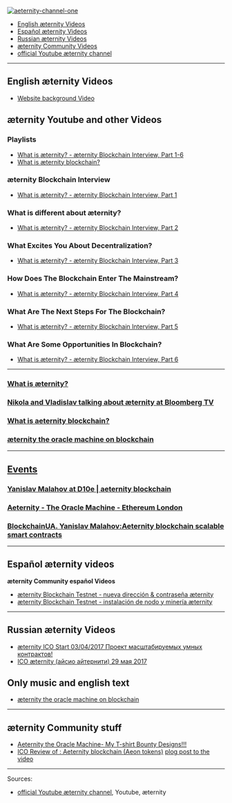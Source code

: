[![aeternity-channel-one](http://aeternity.de/images-by-zwilla/aeternity-channel-one-3.jpg)](https://www.youtube.com/channel/UCEsM0b7QPazeMR80DxNkzCA)

* [English æternity Videos](#english-æternity-videos)
* [Español æternity Videos](#español-æternity-videos)
* [Russian æternity Videos](#russian-æternity-videos)
* [æternity Community Videos](#æternity-community-stuff)
* [official Youtube æternity channel](https://www.youtube.com/channel/UCEsM0b7QPazeMR80DxNkzCA)

***
## English æternity Videos

* [Website background Video](https://www.aeternity.com/user/themes/aeon/files/video/novaeternity39.mp4)
 
 
## æternity Youtube and other Videos

### Playlists
* [What is æternity? - æternity Blockchain Interview, Part 1-6](https://www.youtube.com/watch?v=h28bqemW_-I&list=PLFtiUQof0wufcw6e0Fq33bFpCzODoSlrJ)
* [What is æternity blockchain?](https://www.youtube.com/watch?v=F9cqkdx1Llo)

### æternity Blockchain Interview
* [What is æternity? - æternity Blockchain Interview, Part 1](https://www.youtube.com/watch?v=h28bqemW_-I&index=1&list=PLFtiUQof0wufcw6e0Fq33bFpCzODoSlrJ)

### What is different about æternity?
* [What is æternity? - æternity Blockchain Interview, Part 2](https://www.youtube.com/watch?v=anUNHPxmOy4&index=2&list=PLFtiUQof0wufcw6e0Fq33bFpCzODoSlrJ)

### What Excites You About Decentralization?
* [What is æternity? - æternity Blockchain Interview, Part 3](https://www.youtube.com/watch?v=HDtvE7WpXJk&list=PLFtiUQof0wufcw6e0Fq33bFpCzODoSlrJ&index=3)

### How Does The Blockchain Enter The Mainstream?
* [What is æternity? - æternity Blockchain Interview, Part 4](https://www.youtube.com/watch?v=EsuqZ4z10gU&index=4&list=PLFtiUQof0wufcw6e0Fq33bFpCzODoSlrJ)

### What Are The Next Steps For The Blockchain?
* [What is æternity? - æternity Blockchain Interview, Part 5](https://www.youtube.com/watch?v=GLRpGbRqgTY&index=6&list=PLFtiUQof0wufcw6e0Fq33bFpCzODoSlrJ)

### What Are Some Opportunities In Blockchain?
* [What is æternity? - æternity Blockchain Interview, Part 6](https://www.youtube.com/watch?v=L1Kg5P9YfEA&index=5&list=PLFtiUQof0wufcw6e0Fq33bFpCzODoSlrJ)

***

### [What is æternity?](https://www.youtube.com/watch?v=MnRVK_9CEYI "What is aeternity?")

### [Nikola and Vladislav talking about æternity at Bloomberg TV](https://www.youtube.com/watch?v=zSO1RDBpHA4 "Nikola and Vladislav talking about æternity at Bloomberg TV")

### [What is aeternity blockchain?](https://www.youtube.com/watch?v=F9cqkdx1Llo "What is aeternity blockchain?")

### [æternity the oracle machine on blockchain](https://www.youtube.com/watch?v=lqP59HWnDus "æternity the oracle machine on blockchain")



***

## [**Events**](https://www.youtube.com/watch?v=Twvm5Ivl1FQ&list=PLZTjth8D1qBdyDGcvXeGk1WNcISbG1xEj "Events")

### [Yanislav Malahov at D10e | aeternity blockchain](https://www.youtube.com/watch?v=Twvm5Ivl1FQ&list=PLZTjth8D1qBdyDGcvXeGk1WNcISbG1xEj)

### [Aeternity - The Oracle Machine - Ethereum London](https://www.youtube.com/watch?v=r1TkgPJwy-U "Aeternity - The Oracle Machine - Ethereum London")


### [BlockchainUA. Yanislav Malahov:Aeternity blockchain scalable smart contracts](https://www.youtube.com/watch?v=yNtJf1DDY0Y)


***
## Español æternity videos

**æternity Community español Videos**
* [æternity Blockchain Testnet - nueva dirección & contraseña æternity](https://www.youtube.com/watch?v=ZPBSYMzeHNw)
* [æternity Blockchain Testnet - instalación de nodo y minería æternity](https://www.youtube.com/watch?v=bRkzGQo3nDA)

***

## Russian æternity Videos
* [æternity ICO Start 03/04/2017 Проект масштабируемых умных контрактов!](https://www.youtube.com/watch?v=COlgOlKJskU)
* [ICO æternity (айсио айтернити) 29 мая 2017](https://www.youtube.com/watch?v=eDttul_l-d4)

## Only music and english text
* [æternity the oracle machine on blockchain](https://www.youtube.com/watch?v=lqP59HWnDus)

***
## æternity Community stuff
* [Aeternity the Oracle Machine- My T-shirt Bounty Designs!!!](https://www.youtube.com/watch?v=I12pdOWkJW8 "Aeternity the Oracle Machine- My T-shirt Bounty Designs!!!")
* [ICO Review of : Aeternity blockchain (Aeon tokens)](https://www.youtube.com/watch?v=UBiiVYUM1TM)
  [plog post to the video ](https://medium.com/@EthereumRussian/ico-review-of-aeternity-blockchain-aeon-tokens-45f84abe6b4b)

***
Sources:
* [official Youtube æternity channel](https://www.youtube.com/channel/UCEsM0b7QPazeMR80DxNkzCA), Youtube, æternity
